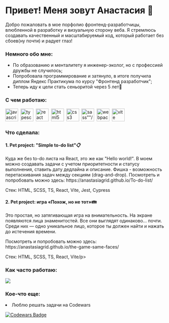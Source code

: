 <div id="header" align="start"> 
<h1>Привет! Меня зовут Анастасия 👻</h1> 
<p>Добро пожаловать в мое порфолио фронтенд-разработчицы, влюбленной в разработку и визуальную сторону веба. Я стремлюсь создавать качественный и масштабируемый код, который работает без сбоев(ну почти) и радует глаз! </p>
</div>
<div>
<h3>Немного обо мне:</h3>
<ul>
<li>По образованию и менталитету я инженер-эколог, но с профессией дружбы не случилось;</li>
<li>Попробовала программирование и затянуло, в итоге получила диплом Яндекс Практикума по курсу "Фронтенд разработчик";</li>
<li>Теперь иду к цели стать сеньоритой через 5 лет🚀</li>
</ul>
</div>
<h3>С чем работаю:</h3>
<div>
<img src="https://cdn.jsdelivr.net/gh/devicons/devicon@latest/icons/javascript/javascript-plain.svg" width="40" height="40" alt="javascript" display="block"/>&nbsp;
<img src="https://cdn.jsdelivr.net/gh/devicons/devicon@latest/icons/typescript/typescript-plain.svg" width="40" height="40" alt="typescript" display="block"/>&nbsp;
<img src="https://cdn.jsdelivr.net/gh/devicons/devicon@latest/icons/react/react-original-wordmark.svg" width="40" height="40" alt="react" display="block"/>&nbsp;
<img src="https://cdn.jsdelivr.net/gh/devicons/devicon@latest/icons/html5/html5-plain.svg" width="40" height="40" alt="html5"/>&nbsp;
<img src="https://cdn.jsdelivr.net/gh/devicons/devicon@latest/icons/css3/css3-plain.svg" width="40" height="40" alt="css3"/>&nbsp;
<img src="https://cdn.jsdelivr.net/gh/devicons/devicon@latest/icons/sass/sass-original.svg" width="40" height="40" alt=sass""/>&nbsp;
<img src="https://cdn.jsdelivr.net/gh/devicons/devicon@latest/icons/webpack/webpack-plain.svg" width="40" height="40" alt="webpack"/>&nbsp;
<img src="https://cdn.jsdelivr.net/gh/devicons/devicon@latest/icons/vitejs/vitejs-plain.svg" width="40" height="40" alt="vite"/>&nbsp;
</div>
<h3>Что сделала:</h3>
<h4>1. Pet project: "Simple to-do list"📋</h4>
<p>Куда же без to-do листа на React, это же как "Hello world!". В моем можно создавать задачи с учетом приоритетности и статусу выполнения, ставить дату дедлайна и описание. Фишка - возможность перетаскивания задач между секциям (drag-and-drop). 
Посмотреть и попробовать можно здесь: https://anastasiagrid.github.io/To-do-list/</p>
<p>Стек: HTML, SCSS, TS, React, Vite, Jest, Cypress</p>

<h4>2. Pet project: игра «Похож, но не тот»👪</h4>
<p>Это простая, но затягивающая игра на внимательность. На экране появляются лица знаменитостей. Все они выглядят одинаково... почти. Среди них — одно уникальное лицо, которое ты должен найти и нажать до истечения времени.</p>
<p>Посмотреть и попробовать можно здесь: https://anastasiagrid.github.io/the-game-same-faces/</p>
<p>Стек: HTML, SCSS, TS, React, Vite/p>

<h3>Как часто работаю:</h3>

![](http://github-profile-summary-cards.vercel.app/api/cards/stats?username=AnastasiaGrid&theme=react)

<h3>Кое-что еще:</h3>
<li>Люблю решать задачи на Codewars</li>

[![Codewars Badge](https://www.codewars.com/users/AnastasiaGrid/badges/small)](https://www.codewars.com/users/AnastasiaGrid)


